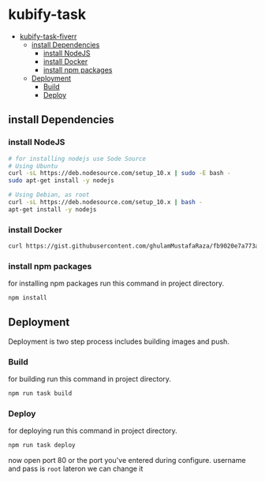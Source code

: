 # kubify-task
- [kubify-task-fiverr](#kubify-task-fiverr)
  - [install Dependencies](#install-dependencies)
    - [install NodeJS](#install-nodejs)
    - [install Docker](#install-docker)
    - [install npm packages](#install-npm-packages)
  - [Deployment](#deployment)
    - [Build](#build)
    - [Deploy](#deploy)

## install Dependencies
### install NodeJS
```bash
# for installing nodejs use Sode Source
# Using Ubuntu
curl -sL https://deb.nodesource.com/setup_10.x | sudo -E bash -
sudo apt-get install -y nodejs

# Using Debian, as root
curl -sL https://deb.nodesource.com/setup_10.x | bash -
apt-get install -y nodejs
```
### install Docker
```bash
curl https://gist.githubusercontent.com/ghulamMustafaRaza/fb9020e7a773ac12cd23aec9aa205533/raw/setupDocker_dockerCompose.sh | bash
```
### install npm packages
for installing npm packages run this command in project directory.
```bash
npm install
```
## Deployment
Deployment is two step process includes building images and push. 
### Build
for building run this command in project directory.
```bash
npm run task build
```
### Deploy
for deploying run this command in project directory.
```bash
npm run task deploy
```
now open port 80 or the port you've entered during configure.
username and pass is `root` lateron we can change it
